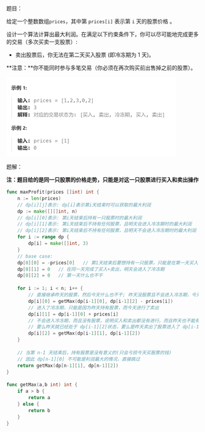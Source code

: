 题目：

给定一个整数数组`prices`，其中第 `prices[i]` 表示第 `i` 天的股票价格 。

设计一个算法计算出最大利润。在满足以下约束条件下，你可以尽可能地完成更多的交易（多次买卖一支股票）:

- 卖出股票后，你无法在第二天买入股票 (即冷冻期为 1 天)。

**注意：**你不能同时参与多笔交易（你必须在再次购买前出售掉之前的股票）。

<img src="1.买卖股票的最佳时机含冷冻期.assets/image-20231018111505273.png" alt="image-20231018111505273" style="zoom:50%;" />

题解：

**注：题目给的是同一只股票的价格走势，只能是对这一只股票进行买入和卖出操作**

```go
func maxProfit(prices []int) int {
    n := len(prices)
    // dp[i][j]表示: dp[i]表示第i天结束时可以获取的最大利润
    dp := make([][]int, n)
    // dp[i][0]表示: 第i天结束后持有一只股票时的最大利润
    // dp[i][1]表示: 第i天结束后不持有任何股票，且明天会进入冷冻期时的最大利润
    // dp[i][2]表示: 第i天结束后不持有任何股票，且明天不会进入冷冻期时的最大利润
    for i := range dp {
        dp[i] = make([]int, 3)
    }
    // base case: 
    dp[0][0] = -prices[0]   // 第1天结束后要想持有一只股票，只能是在第一天买入
    dp[0][1] = 0   // 在同一天完成了买入+卖出，明天会进入了冷冻期
    dp[0][2] = 0   // 第一天什么也不干   

    for i := 1; i < n; i++ {
        // 直接继承昨天的股票，然后今天什么也不干; 昨天没股票且不会进入冷冻期，今天进行买入
        dp[i][0] = getMax(dp[i-1][0], dp[i-1][2] - prices[i])
        // 进入了冷冻期，只能是因为昨天持有股票，而今天进行了卖出
        dp[i][1] = dp[i-1][0] + prices[i]
        // 不会进入冷冻期，而且没有股票，说明买入和卖出都没有进行。而且昨天也不能有股票
        // 要么昨天就已经处于 dp[i-1][2]状态，要么是昨天卖出了股票进入了 dp[i-1][1] 状态
        dp[i][2] = getMax(dp[i-1][1], dp[i-1][2])
    }

    // 当第 n-1 天结束后，持有股票是没有意义的(只会亏损今天买股票的钱)
    // 因此 dp[n-1][0] 不可能是利润最大的情况，直接跳过
    return getMax(dp[n-1][1], dp[n-1][2])
}

func getMax(a,b int) int {
    if a > b {
        return a
    } else {
        return b
    }
}
```

